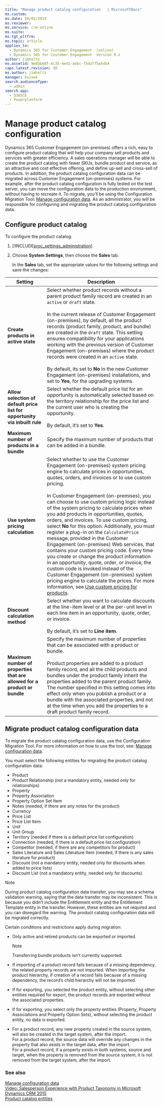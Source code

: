 ```yaml
---
title: "Manage product catalog configuration   | MicrosoftDocs"
ms.custom: 
ms.date: 10/01/2019
ms.reviewer: 
ms.service: crm-online
ms.suite: 
ms.tgt_pltfrm: 
ms.topic: article
applies_to: 
  - Dynamics 365 for Customer Engagement  (online)
  - Dynamics 365 for Customer Engagement  Version 9.x
author: jimholtz
ms.assetid: 9e85b68f-4c35-4e41-aebc-75da775a5db4
caps.latest.revision: 30
ms.author: jimholtz
manager: kvivek
search.audienceType: 
  - admin
search.app: 
  - D365CE
  - Powerplatform
---
```

# Manage product catalog configuration

Dynamics 365 Customer Engagement (on-premises) offers a rich, easy to configure product catalog that will help your company sell products and services with greater efficiency. A sales operations manager will be able to create the product catalog with fewer SKUs, bundle product and service, as an attractive and cost effective offering, and define up-sell and cross-sell of products. In addition, the product catalog configuration data can be migrated across Customer Engagement (on-premises) systems. For example, after the product catalog configuration is fully tested on the test server, you can move the configuration data to the production environment, without having to recreate it. To migrate, you’ll be using the Configuration Migration Tool: [Manage configuration data](manage-configuration-data.md).  As an administrator, you will be responsible for configuring and migrating the product catalog configuration data.  
  
## Configure product catalog  
 To configure the product catalog:  
  
1. [!INCLUDE[proc_settings_administration](../includes/proc-settings-administration.md)]  
  
2. Choose **System Settings**, then choose the **Sales** tab.  
  
   In the **Sales** tab, set the appropriate values for the following settings and save the changes:  
  
|                                  Setting                                   |                                                                                                                                                                                                                                                                                                                                                                                                                                                                                                                                                 Description                                                                                                                                                                                                                                                                                                                                                                                                                                                                                                                                                  |
|----------------------------------------------------------------------------|--------------------------------------------------------------------------------------------------------------------------------------------------------------------------------------------------------------------------------------------------------------------------------------------------------------------------------------------------------------------------------------------------------------------------------------------------------------------------------------------------------------------------------------------------------------------------------------------------------------------------------------------------------------------------------------------------------------------------------------------------------------------------------------------------------------------------------------------------------------------------------------------------------------------------------------------------------------------------------------------------------------------------------------------------------------------------------------------------------------|
|                    **Create products in active state**                     |                                                                                                                                                                                   Select whether product records without a parent product family record are created in an `active` or `draft` state.<br /><br /> In the current release of Customer Engagement (on-premises), by default, all the product records (product family, product, and bundle) are created in the `draft` state. This setting ensures compatibility for your applications working with the previous version of Customer Engagement (on-premises) where the product records were created in an `active` state.<br /><br /> By default, its set to **No** in the new Customer Engagement (on-premises) installations, and set to **Yes**, for the upgrading systems.                                                                                                                                                                                    |
| **Allow selection of default price list for opportunity via inbuilt rule** |                                                                                                                                                                                                                                                                                                                                                                                                                                 Select whether the default price list for an opportunity is automatically selected based on the territory relationship for the price list and the current user who is creating the opportunity.<br /><br /> By default, it’s set to **Yes**.                                                                                                                                                                                                                                                                                                                                                                                                                                 |
|                 **Maximum number of products in a bundle**                 |                                                                                                                                                                                                                                                                                                                                                                                                                                                                                                                    Specify the maximum number of products that can be added in a bundle.                                                                                                                                                                                                                                                                                                                                                                                                                                                                                                                     |
|                     **Use system pricing calculation**                     | Select whether to use the Customer Engagement (on-premises) system pricing engine to calculate prices in opportunities, quotes, orders, and invoices or to use custom pricing.<br /><br /> In Customer Engagement (on-premises), you can choose to use custom pricing logic instead of the system pricing to calculate prices when you add products in opportunities, quotes, orders, and invoices. To use custom pricing, select **No** for this option. Additionally, you must register a plug-in on the `CalculatePrice` message, provided in the Customer Engagement (on-premises) Web services, that contains your custom pricing code. Every time you create or change the product information in an opportunity, quote, order, or invoice, the custom code is invoked instead of the Customer Engagement (on-premises) system pricing engine to calculate the prices. For more information, see [Use custom pricing for products](../developer/use-custom-pricing-products.md). |
|                      **Discount calculation method**                       |                                                                                                                                                                                                                                                                                                                                                                                                                                               Select whether you want to calculate discounts at the line-item level or at the per-unit level in each line item in an opportunity, quote, order, or invoice.<br /><br /> By default, it’s set to **Line item**.                                                                                                                                                                                                                                                                                                                                                                                                                                               |
| **Maximum number of properties that are allowed for a product or bundle**  |                                                                                                                                                                                                                                                                                                Specify the maximum number of properties that can be associated with a product or bundle.<br /><br /> Product properties are added to a product family record, and all the child products and bundles under the product family inherit the properties added to the parent product family. The number specified in this setting comes into effect only when you publish a product or a bundle with the associated properties, and not at the time when you add the properties to a draft product family record.                                                                                                                                                                                                                                                                                                |
  
## Migrate product catalog configuration data  
 To migrate the product catalog configuration data, use the Configuration Migration Tool. For more information on how to use the tool, see: [Manage configuration data](manage-configuration-data.md).  
  
 You must select the following entities for migrating the product catalog configuration data:  
  
-   Product  
-   Product Relationship (not a mandatory entity, needed only for relationships)  
-   Property  
-   Property Association  
-   Property Option Set Item  
-   Notes (needed,  if there are any notes for the product)  
-   Currency  
-   Price List  
-   Price List Item  
-   Unit  
-   Unit Group  
-   Territory (needed if there is a default price list configuration)  
-   Connection (needed, if there is a default price list configuration)  
-   Competitor (needed, if there are any competitors for product)  
-   Sales Literature and Sales Literature Item (needed, if there is any sales literature for product)  
-   Discount (not a mandatory entity, needed only for discounts when added to price lists)  
-   Discount List (not a mandatory entity, needed only for discounts)  
  
> [!NOTE]
>  During product catalog configuration data transfer, you may see a schema validation warning, saying that the data transfer may be inconsistent. This is because you didn’t include the Entitlement entity and the Entitlement Template entity in the transfer. However, these entities are not required and you can disregard the warning. The product catalog configuration data will be migrated correctly.  
  
 Certain conditions and restrictions apply during migration:  
  
-   Only active and retired products can be exported or imported.  
    > [!NOTE]
    > Transferring bundle products isn't currently supported. 
  
-   If importing of a product record fails because of a missing dependency, the related property records are not imported. When importing the product hierarchy, if creation of a record fails because of a missing dependency, the record’s child hierarchy will not be imported.  
  
-   If for exporting, you selected the product entity, without selecting other entities required for export, the product records are exported without the associated properties.  
  
-   If for exporting, you select only the property entities (Property, Property Associations and Property Option Sets), without selecting the product entity, no data is exported.  
  
-   For a product record, any new property created in the source system, will also be created in the target system, after the import.   
    For a product record, the source data will override any changes in the property that also exists in the target data, after the import.   
    For a product record, if a property exists in both systems, source and target, when the property is removed from the source system, it is not removed from the target system, after the import.  
  
### See also  
 [Manage configuration data](manage-configuration-data.md)   
 [Video: Salesperson Experience with Product Taxonomy in Microsoft Dynamics CRM 2015](http://www.youtube.com/watch?v=MptViq7tf_s&index=2&list=PLC3591A8FE4ADBE07)   
 [Product catalog entities](manage-product-catalog-configuration.md)
